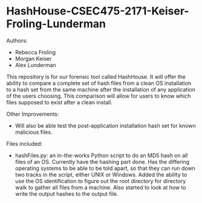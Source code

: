 # HashHouse-CSEC475-2171-Keiser-Froling-Lunderman

Authors:
 - Rebecca Froling
 - Morgan Keiser
 - Alex Lunderman

This repository is for our forensic tool called HashHouse. 
It will offer the ability to compare a complete set of hash files from a clean OS installation to a hash set from the same machine after the installation of any application of the users choosing.
This comparison will allow for users to know which files supposed to exist after a clean install.

Other Improvements:
- Will also be able test the post-application installation hash set for known malicious files.

Files included:
- hashFiles.py: an in-the-works Python script to do an MD5 hash on all files of an OS. Currently have the hashing part done. Has the differing operating systems to be able to be told apart, so that they can run down two tracks in the script, either UNIX or Windows. Added the ability to use the OS identification to figure out the root directory for directory walk to gather all files from a machine. Also started to look at how to write the output hashes to the output file.


